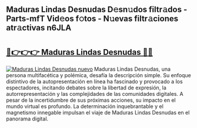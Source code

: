 ## Maduras Lindas Desnudas D𝚎sn𝚞dos filtr𝚊dos - Parts-mfT Vid𝚎os f𝚘tos - N𝚞evas filtr𝚊ciones atr𝚊ctivas n6JLA

# <h2><a href="http://mb3ine.tromn.icu/?c=Maduras+Lindas+Desnudas">🔗👉👉👉 Maduras Lindas Desnudas 🔗🔗</a></h2>

[![Maduras Lindas Desnudas nuevo](https://i.imgur.com/pEAQMta.gif)](http://mb3ine.tromn.icu/?c=Maduras+Lindas+Desnudas)
Maduras Lindas Desnudas, una persona multifacética y polémica, desafía la descripción simple. Su enfoque distintivo de la autopresentación en línea ha fascinado y provocado a los espectadores, incitando debates sobre la libertad de expresión, la autorrepresentación y las complejidades de las comunidades digitales. A pesar de la incertidumbre de sus próximas acciones, su impacto en el mundo virtual es profundo. La determinación inquebrantable y el magnetismo innegable impulsan el viaje de Maduras Lindas Desnudas en el panorama digital.
